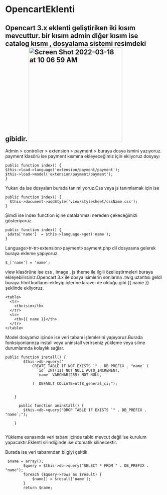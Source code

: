 # OpencartEklenti
Opencart 3.x eklenti geliştiriken iki kısım mevcuttur. bir kısım admin diğer kısım ise catalog kısmı , dosyalama sistemi resimdeki gibidir.
<img width="298" alt="Screen Shot 2022-03-18 at 10 06 59 AM" src="https://user-images.githubusercontent.com/101548542/158954179-3a8e4722-e243-4127-9e2a-7625ced61f5c.png">
------

Admin > controller > extension > payment > buraya dosya ismini yazıyoruz.
payment klasörü ise payment kısmına ekleyeceğimiz için ekliyoruz dosyayı
```
public function index() {
$this->load->language('extension/payment/payment');
$this->load->model('extension/payment/payment');
}
```
Yukarı da ise dosyaları burada tanımlıyoruz.Css veya js tanımlamak için ise 
```
public function index() {
  $this->document->addStyle('view/stylesheet/cssName.css');
}
```
Şimdi ise index function içine datalarımızı nereden çekeceğimizi gösteriyoruz.

```
public function index() {
 $data['name']  = $this->language->get('name');
}
```
Language>tr-tr>extension>payment>payment.php
dil dosyasına gelerek buraya ekleme yapıyoruz.
```
$_['name'] = 'name';

```
view klasörüne ise css , image , js theme ile ilgili özelleştirmeleri buraya ekleyebilirsiniz.Opencart 3.x ile dosya isimlerin sonlarına .twig uzantısı geldi buraya html kodlarını ekleyip içlerine laravel de olduğu gibi {{ name }} şeklinde ekliyoruz.


```
<table>
  <tr>
    <th>isim</th>
  </tr>
  <tr>
    <th>{{ name }}</th>
  </tr>
</table>

```

Model dosyamız içinde ise veri tabanı işlemlerini yapıyoruz.Burada fonksiyonlarınza install veya uninstall verirseniz yükleme veya silme durumlarında kolaylık sağlar.


```
public function install() {
        $this->db->query("
			CREATE TABLE IF NOT EXISTS `" . DB_PREFIX . "name` (
			  `id` INT(11) NOT NULL AUTO_INCREMENT,
			  `name` VARCHAR(255) NOT NULL,
			  
			)  DEFAULT COLLATE=utf8_general_ci;");

        
    }
    
      public function uninstall() {
        $this->db->query("DROP TABLE IF EXISTS `" . DB_PREFIX . "name`;");
       
    }
   

```
Yükleme esnasında veri tabanı içinde tablo mevcut değil ise kurulum yapacaktır.Eklenti silindiğinde ise otomatik silinecektir.

Burada ise veri tabanından bilgiyi çektik.

```
 $name = array();
		$query = $this->db->query("SELECT * FROM " . DB_PREFIX . "name");
		foreach ($query->rows as $result) {
			$name[] = $result['name'];
		}
		return $name;
```
